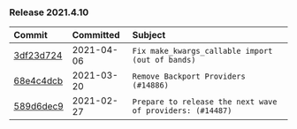

### Release 2021.4.10

| Commit                                                                                         | Committed   | Subject                                                   |
|:-----------------------------------------------------------------------------------------------|:------------|:----------------------------------------------------------|
| [3df23d724](https://github.com/apache/airflow/commit/3df23d7243f426f416f4f226d17d7c094c50aa3e) | 2021-04-06  | `Fix make_kwargs_callable import (out of bands)`          |
| [68e4c4dcb](https://github.com/apache/airflow/commit/68e4c4dcb0416eb51a7011a3bb040f1e23d7bba8) | 2021-03-20  | `Remove Backport Providers (#14886)`                      |
| [589d6dec9](https://github.com/apache/airflow/commit/589d6dec922565897785bcbc5ac6bb3b973d7f5d) | 2021-02-27  | `Prepare to release the next wave of providers: (#14487)` |
